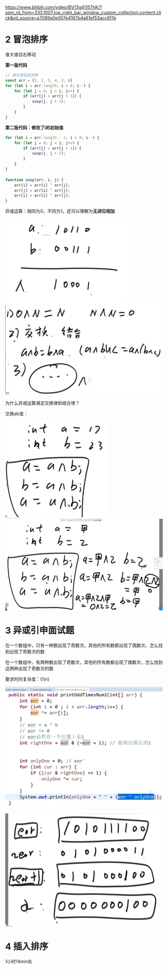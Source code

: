 https://www.bilibili.com/video/BV13g41157hK/?spm_id_from=333.1007.top_right_bar_window_custom_collection.content.click&vd_source=a7089a0e007e4167b4a61ef53acc6f7e

# 2 冒泡排序

谁大谁往右移动

**第一版代码**

```javascript
// 谁大谁往右交换
const arr = [3, 2, 5, 4, 3, 6]
for (let i = arr.length; i > 0; i--) {
    for (let j = 0; j < i; j++) {
        if (arr[j] > arr[j + 1]) {
            swap(j, j + 1);
        }
    }
}
```

**第二版代码：修改了i的初始值**

```js
for (let i = arr.length - 1; i > 0; i--) {
    for (let j = 0; j < i; j++) {
        if (arr[j] > arr[j + 1]) {
            swap(j, j + 1);
        }
    }
}

function swap(arr, i, j) {
    arr[i] = arr[i] ^ arr[j];
    arr[j] = arr[i] ^ arr[j];
    arr[i] = arr[i] ^ arr[j];
}
```

异或运算：相同为0，不同为1。还可以理解为**无进位相加**

<img src="01排序.assets\image-20230817232801392-16922860854371.png" alt="image-20230817232801392" style="zoom: 67%;" />

<img src="01排序.assets\image-20230817233021094-16922862224472.png" alt="image-20230817233021094" style="zoom:67%;" />

 为什么异或运算满足交换律和结合律？

交换ab值：

<img src="01排序.assets\image-20230817233150876-16922863120223.png" alt="image-20230817233150876" style="zoom:67%;" />

<img src="01排序.assets\image-20230817233637095-16922865989084.png" alt="image-20230817233637095" style="zoom:67%;" />

# 3 异或引申面试题

在一个数组中，只有一种数出现了奇数次，其他的所有数都出现了偶数次，怎么找到出现了奇数次的数

在一个数组中，有两种数出现了奇数次，其他的所有数都出现了偶数次，怎么找到这两种出现了奇数次的数

要求时间复杂度：O(n)

<img src="01排序.assets\image-20230830225424787.png" alt="image-20230830225424787" style="zoom:150%;" />

![image-20230830224946051](01排序.assets\image-20230830224946051.png)

# 4 插入排序

1小时14min处
